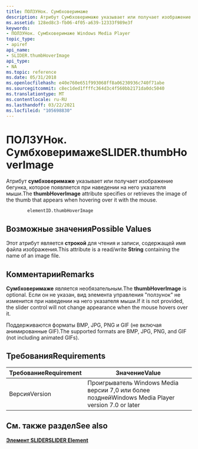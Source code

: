 ```yaml
---
title: ПОЛЗУНок. Сумбховеримаже
description: Атрибут Сумбховеримаже указывает или получает изображение бегунка, которое появляется при наведении на него указателя мыши.
ms.assetid: 128ed8c3-fb06-4f05-a639-12333f989e3f
keywords:
- ПОЛЗУНок. Сумбховеримаже Windows Media Player
topic_type:
- apiref
api_name:
- SLIDER.thumbHoverImage
api_type:
- NA
ms.topic: reference
ms.date: 05/31/2018
ms.openlocfilehash: e40e760e651f993068ff8a06230936c740f71abe
ms.sourcegitcommit: c8ec1ded1ffffc364d3c4f560bb2171da0dc5040
ms.translationtype: MT
ms.contentlocale: ru-RU
ms.lasthandoff: 03/22/2021
ms.locfileid: "105698830"
---
```

# <a name="sliderthumbhoverimage"></a><span data-ttu-id="c3b62-104">ПОЛЗУНок. Сумбховеримаже</span><span class="sxs-lookup"><span data-stu-id="c3b62-104">SLIDER.thumbHoverImage</span></span>

<span data-ttu-id="c3b62-105">Атрибут **сумбховеримаже** указывает или получает изображение бегунка, которое появляется при наведении на него указателя мыши.</span><span class="sxs-lookup"><span data-stu-id="c3b62-105">The **thumbHoverImage** attribute specifies or retrieves the image of the thumb that appears when hovering over it with the mouse.</span></span>

``` syntax
        elementID.thumbHoverImage
```

## <a name="possible-values"></a><span data-ttu-id="c3b62-106">Возможные значения</span><span class="sxs-lookup"><span data-stu-id="c3b62-106">Possible Values</span></span>

<span data-ttu-id="c3b62-107">Этот атрибут является **строкой** для чтения и записи, содержащей имя файла изображения.</span><span class="sxs-lookup"><span data-stu-id="c3b62-107">This attribute is a read/write **String** containing the name of an image file.</span></span>

## <a name="remarks"></a><span data-ttu-id="c3b62-108">Комментарии</span><span class="sxs-lookup"><span data-stu-id="c3b62-108">Remarks</span></span>

<span data-ttu-id="c3b62-109">**Сумбховеримаже** является необязательным.</span><span class="sxs-lookup"><span data-stu-id="c3b62-109">The **thumbHoverImage** is optional.</span></span> <span data-ttu-id="c3b62-110">Если он не указан, вид элемента управления "ползунок" не изменится при наведении на него указателя мыши.</span><span class="sxs-lookup"><span data-stu-id="c3b62-110">If it is not provided, the slider control will not change appearance when the mouse hovers over it.</span></span>

<span data-ttu-id="c3b62-111">Поддерживаются форматы BMP, JPG, PNG и GIF (не включая анимированные GIF).</span><span class="sxs-lookup"><span data-stu-id="c3b62-111">The supported formats are BMP, JPG, PNG, and GIF (not including animated GIFs).</span></span>

## <a name="requirements"></a><span data-ttu-id="c3b62-112">Требования</span><span class="sxs-lookup"><span data-stu-id="c3b62-112">Requirements</span></span>



| <span data-ttu-id="c3b62-113">Требование</span><span class="sxs-lookup"><span data-stu-id="c3b62-113">Requirement</span></span> | <span data-ttu-id="c3b62-114">Значение</span><span class="sxs-lookup"><span data-stu-id="c3b62-114">Value</span></span> |
|--------------------|------------------------------------------------------|
| <span data-ttu-id="c3b62-115">Версия</span><span class="sxs-lookup"><span data-stu-id="c3b62-115">Version</span></span><br/> | <span data-ttu-id="c3b62-116">Проигрыватель Windows Media версии 7,0 или более поздней</span><span class="sxs-lookup"><span data-stu-id="c3b62-116">Windows Media Player version 7.0 or later</span></span><br/> |



## <a name="see-also"></a><span data-ttu-id="c3b62-117">См. также раздел</span><span class="sxs-lookup"><span data-stu-id="c3b62-117">See also</span></span>

<dl> <dt>

[<span data-ttu-id="c3b62-118">**Элемент SLIDER**</span><span class="sxs-lookup"><span data-stu-id="c3b62-118">**SLIDER Element**</span></span>](slider-element.md)
</dt> </dl>

 

 





